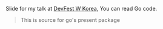 Slide for my talk at [DevFest W Korea][1], You can read Go code.

> This is source for go's present package

[1]:https://sites.google.com/site/2013devfestwkorea/
